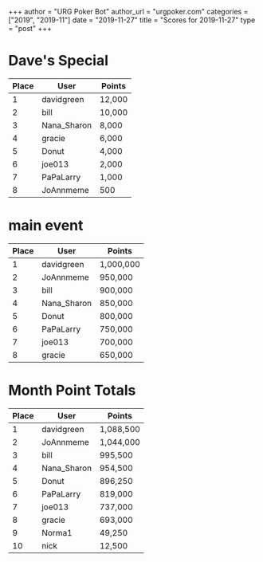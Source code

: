+++
author = "URG Poker Bot"
author_url = "urgpoker.com"
categories = ["2019", "2019-11"]
date = "2019-11-27"
title = "Scores for 2019-11-27"
type = "post"
+++
# Dave's Special

| Place | User | Points |
|-------|------|--------|
| 1 | davidgreen | 12,000 |
| 2 | bill | 10,000 |
| 3 | Nana_Sharon | 8,000 |
| 4 | gracie | 6,000 |
| 5 | Donut | 4,000 |
| 6 | joe013 | 2,000 |
| 7 | PaPaLarry | 1,000 |
| 8 | JoAnnmeme | 500 |

# main event

| Place | User | Points |
|-------|------|--------|
| 1 | davidgreen | 1,000,000 |
| 2 | JoAnnmeme | 950,000 |
| 3 | bill | 900,000 |
| 4 | Nana_Sharon | 850,000 |
| 5 | Donut | 800,000 |
| 6 | PaPaLarry | 750,000 |
| 7 | joe013 | 700,000 |
| 8 | gracie | 650,000 |

# Month Point Totals

| Place | User | Points |
|-------|------|--------|
| 1 | davidgreen | 1,088,500 |
| 2 | JoAnnmeme | 1,044,000 |
| 3 | bill | 995,500 |
| 4 | Nana_Sharon | 954,500 |
| 5 | Donut | 896,250 |
| 6 | PaPaLarry | 819,000 |
| 7 | joe013 | 737,000 |
| 8 | gracie | 693,000 |
| 9 | Norma1 | 49,250 |
| 10 | nick | 12,500 |

